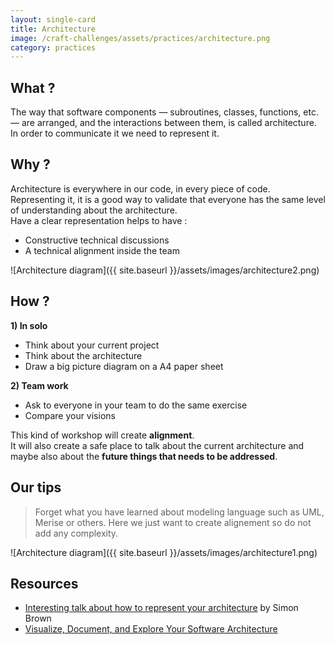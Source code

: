 ```yaml
---
layout: single-card
title: Architecture
image: /craft-challenges/assets/practices/architecture.png
category: practices
---
```



## What ?
The way that software components — subroutines, classes, functions, etc. — are arranged, and the interactions between them, is called architecture.  
In order to communicate it we need to represent it.

## Why ?
Architecture is everywhere in our code, in every piece of code. Representing it, it is a good way to validate that everyone has the same level of understanding about the architecture.  
Have a clear representation helps to have :
* Constructive technical discussions
* A technical alignment inside the team

![Architecture diagram]({{ site.baseurl }}/assets/images/architecture2.png)

## How ?
**1) In solo**
* Think about your current project
* Think about the architecture
* Draw a big picture diagram on a A4 paper sheet

**2) Team work**
* Ask to everyone in your team to do the same exercise
* Compare your visions

This kind of workshop will create **alignment**.  
It will also create a safe place to talk about the current architecture and maybe also about the **future things that needs to be addressed**.

## Our tips
> Forget what you have learned about modeling language such as UML, Merise or others. Here we just want to create alignement so do not add any complexity.

![Architecture diagram]({{ site.baseurl }}/assets/images/architecture1.png)

## Resources
* [Interesting talk about how to represent your architecture](https://www.youtube.com/watch?v=oDpdaXt0HQI) by Simon Brown
* [Visualize, Document, and Explore Your Software Architecture](https://academy.realm.io/posts/gotocph-simon-brown-visualize-document-explore-your-software-architecture/)
